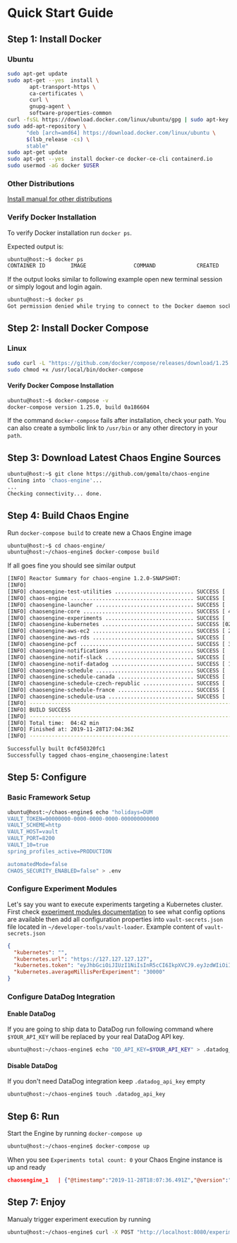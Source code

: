 # Quick Start Guide

## Step 1: Install Docker
### Ubuntu
```bash
sudo apt-get update
sudo apt-get --yes  install \
       apt-transport-https \
       ca-certificates \
       curl \
       gnupg-agent \
       software-properties-common
curl -fsSL https://download.docker.com/linux/ubuntu/gpg | sudo apt-key add -
sudo add-apt-repository \
      "deb [arch=amd64] https://download.docker.com/linux/ubuntu \
      $(lsb_release -cs) \
      stable" 
sudo apt-get update
sudo apt-get --yes  install docker-ce docker-ce-cli containerd.io
sudo usermod -aG docker $USER
```

### Other Distributions
[Install manual for other distributions](https://docs.docker.com/install/linux/docker-ce/binaries/)

### Verify Docker Installation
To verify Docker installation run `docker ps`.

Expected output is:
```bash
ubuntu@host:~$ docker ps
CONTAINER ID        IMAGE               COMMAND             CREATED             STATUS              PORTS               NAMES
```
If the output looks similar to following example open new terminal session or simply logout and login again.
```bash
ubuntu@host:~$ docker ps
Got permission denied while trying to connect to the Docker daemon socket at unix:///var/run/docker.sock: Get http://%2Fvar%2Frun%2Fdocker.sock/v1.40/containers/json: dial unix /var/run/docker.sock: connect: permission denied
```

## Step 2: Install Docker Compose
### Linux
```bash
sudo curl -L "https://github.com/docker/compose/releases/download/1.25.0/docker-compose-$(uname -s)-$(uname -m)" -o /usr/local/bin/docker-compose
sudo chmod +x /usr/local/bin/docker-compose
```
#### Verify Docker Compose Installation
```bash
ubuntu@host:~$ docker-compose -v
docker-compose version 1.25.0, build 0a186604
```

If the command `docker-compose` fails after installation, check your path. You can also create a symbolic link to `/usr/bin` or any other directory in your `path`.

## Step 3: Download Latest Chaos Engine Sources
```bash
ubuntu@host:~$ git clone https://github.com/gemalto/chaos-engine
Cloning into 'chaos-engine'...
...
Checking connectivity... done.
```
## Step 4: Build Chaos Engine
Run `docker-compose build` to create new a Chaos Engine image
```bash
ubuntu@host:~$ cd chaos-engine/
ubuntu@host:~/chaos-engine$ docker-compose build

```
If all goes fine you should see similar output
```bash
[INFO] Reactor Summary for chaos-engine 1.2.0-SNAPSHOT:
[INFO] 
[INFO] chaosengine-test-utilities ......................... SUCCESS [  0.927 s]
[INFO] chaos-engine ....................................... SUCCESS [  1.133 s]
[INFO] chaosengine-launcher ............................... SUCCESS [  2.004 s]
[INFO] chaosengine-core ................................... SUCCESS [ 42.156 s]
[INFO] chaosengine-experiments ............................ SUCCESS [  0.100 s]
[INFO] chaosengine-kubernetes ............................. SUCCESS [02:19 min]
[INFO] chaosengine-aws-ec2 ................................ SUCCESS [ 24.819 s]
[INFO] chaosengine-aws-rds ................................ SUCCESS [  8.912 s]
[INFO] chaosengine-pcf .................................... SUCCESS [ 33.116 s]
[INFO] chaosengine-notifications .......................... SUCCESS [  0.027 s]
[INFO] chaosengine-notif-slack ............................ SUCCESS [  3.918 s]
[INFO] chaosengine-notif-datadog .......................... SUCCESS [ 17.193 s]
[INFO] chaosengine-schedule ............................... SUCCESS [  0.023 s]
[INFO] chaosengine-schedule-canada ........................ SUCCESS [  1.274 s]
[INFO] chaosengine-schedule-czech-republic ................ SUCCESS [  1.339 s]
[INFO] chaosengine-schedule-france ........................ SUCCESS [  1.342 s]
[INFO] chaosengine-schedule-usa ........................... SUCCESS [  3.775 s]
[INFO] ------------------------------------------------------------------------
[INFO] BUILD SUCCESS
[INFO] ------------------------------------------------------------------------
[INFO] Total time:  04:42 min
[INFO] Finished at: 2019-11-28T17:04:36Z
[INFO] ------------------------------------------------------------------------

Successfully built 0cf450320fc1
Successfully tagged chaos-engine_chaosengine:latest
```
## Step 5: Configure
### Basic Framework Setup
```bash
ubuntu@host:~/chaos-engine$ echo "holidays=DUM
VAULT_TOKEN=00000000-0000-0000-0000-000000000000
VAULT_SCHEME=http
VAULT_HOST=vault
VAULT_PORT=8200
VAULT_10=true
spring_profiles_active=PRODUCTION

automatedMode=false
CHAOS_SECURITY_ENABLED=false" > .env
```

### Configure Experiment Modules
Let's say you want to execute experiments targeting a Kubernetes cluster.
First check [experiment modules documentation](../Experiment_Modules/kubernetes_experiments.md) to see what config options are available then add all configuration properties into `vault-secrets.json` file located in `~/developer-tools/vault-loader`.
Example content of `vault-secrets.json `
```JSON
{
  "kubernetes": "",
  "kubernetes.url": "https://127.127.127.127",
  "kubernetes.token": "eyJhbGciOiJIUzI1NiIsInR5cCI6IkpXVCJ9.eyJzdWIiOiIxMjM0NTY3ODkwIiwibmFtZSI6IkpvaG4gRG9lIiwiaWF0IjoxNTE2MjM5MDIyfQ.SflKxwRJSMeKKF2QT4fwpMeJf36POk6yJV_adQssw5c",
  "kubernetes.averageMillisPerExperiment": "30000"
}
```


### Configure DataDog Integration
#### Enable DataDog
If you are going to ship data to DataDog run following command where `$YOUR_API_KEY` will be replaced by your real DataDog API key.

```bash
ubuntu@host:~/chaos-engine$ echo "DD_API_KEY=$YOUR_API_KEY" > .datadog_api_key 
```
#### Disable DataDog
If you don't need DataDog integration keep `.datadog_api_key` empty 
```bash
ubuntu@host:~/chaos-engine$ touch .datadog_api_key 
```

## Step 6: Run
Start the Engine by running `docker-compose up`
```bash
ubuntu@host:~/chaos-engine$ docker-compose up
```
When you see `Experiments total count: 0` your Chaos Engine instance is up and ready
```JSON
chaosengine_1   | {"@timestamp":"2019-11-28T18:07:36.491Z","@version":"1","message":"Experiments total count: 0","logger_name":"com.thales.chaos.experiment.ExperimentManager","thread_name":"chaos-10","level":"INFO","level_value":20000,"count":0,"env":"DEVELOPMENT","chaos-host":"b4bd5f0829d6@172.18.0.4"}

```
## Step 7: Enjoy
Manualy trigger experiment execution by running
```bash
ubuntu@host:~/chaos-engine$ curl -X POST "http://localhost:8080/experiment/start" -H  "accept: */*"
```